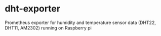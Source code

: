 # dht-exporter
Prometheus exporter for humidity and temperature sensor data (DHT22, DHT11, AM2302) running on Raspberry pi 

